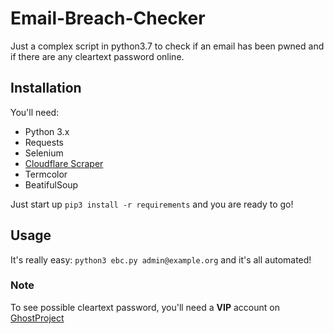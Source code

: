 # Email-Breach-Checker
Just a complex script in python3.7 to check if an email has been pwned and if there are any cleartext password online.

## Installation
You'll need:
- Python 3.x
- Requests 
- Selenium
- [Cloudflare Scraper](https://github.com/Anorov/cloudflare-scrape)
- Termcolor
- BeatifulSoup

Just start up `pip3 install -r requirements` and you are ready to go!

## Usage
It's really easy:
`python3 ebc.py admin@example.org` and it's all automated!

### Note
To see possible cleartext password, you'll need a **VIP** account on [GhostProject](http://ghostproject.fr)
